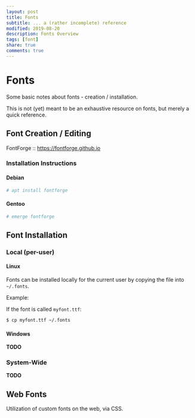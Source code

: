 ```yaml
---
layout: post
title: Fonts
subtitle: ... a (rather incomplete) reference
modified: 2019-08-20
description: Fonts Overview
tags: [font]
share: true
comments: true
---
```


# Fonts

Some basic notes about fonts - creation / installation.

This is not (yet) meant to be an exhaustive resource on fonts, but merely a quick reference.

## Font Creation / Editing

FontForge :: https://fontforge.github.io

### Installation Instructions

#### Debian

```sh
# apt install fontforge
```

#### Gentoo

```sh
# emerge fontforge
```

## Font Installation

### Local (per-user)


#### Linux

Fonts can be installed locally for the current user by copying the file into `~/.fonts`.

Example:

If the font is called `myfont.ttf`:

```sh
$ cp myfont.ttf ~/.fonts
```

#### Windows

**TODO**

### System-Wide

**TODO**

## Web Fonts

Utilization of custom fonts on the web, via CSS.
